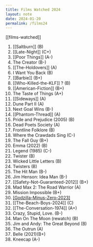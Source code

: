 ```yaml
---
title: Films Watched 2024
layout: note
date: 2024-01-20
permalink: /films24
---
```


[[films-watched]]

1. [[Saltburn]] (B)
2. [[Late-Night]] (C+)
3. [[Poor Things]] (A-)
4. The Creator (B-)
5. [[The-Holdovers]] (A)
6. I Want You Back (B)
7. [[Barbie]] (B+)
8. [[Who-Killed-the-KLF]] ? (B)
9. [[American-Fiction]] (B+)
10. The Taste of Things (A+)
11. [[Sideways]] (A)
12. Dune Part II (A)
13. Next Goal Wins (B-)
14. [[Phantom-Thread]] (A)
15. Pride and Prejudice (2005) (B)
16. Dead Poets Society (A)
17. Frontline Folklore (B)
18. Where the Crawdads Sing (C-)
19. The Fall Guy (B+)
20. Emma (2022) (B)
21. Legend (1985) (C-)
22. Twister (B)
23. Wicked Little Letters (B)
24. Twisters (B)
25. The Hit Man (B-)
26. Jim Henson: Idea Man (B-)
27. [[Safety-Not-Guaranteed-2012]] (B+)
28. Mad Max 2: The Road Warrior (A)
29. Mission Impossible (B+)
30. [[Godzilla-Minus-Zero-2023]](A+) 
31. [[The-Beach-Boys-2024]] (C)
32. [[The-Conversation-1974]]  (A+)
33. Crazy, Stupid, Love. (B-)
34. Man On The Moon (rewatch) (B) 
35. Jim and Andy: The Great Beyond (B)
36. The Outrun (A)
37. Belle (2021)(B+)
38. Kneecap (A-)